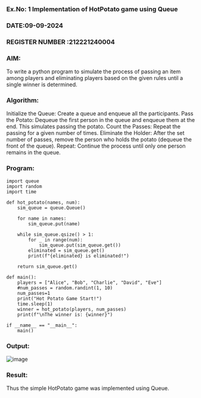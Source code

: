 ###  Ex.No: 1 Implementation of HotPotato game using Queue
### DATE:09-09-2024
### REGISTER NUMBER :212221240004
### AIM:
To write a python program to simulate the process of passing an item among players and eliminating players based on the given rules until a single winner is determined.

### Algorithm:
Initialize the Queue: Create a queue and enqueue all the participants.
Pass the Potato: Dequeue the first person in the queue and enqueue them at the end. This simulates passing the potato.
Count the Passes: Repeat the passing for a given number of times.
Eliminate the Holder: After the set number of passes, remove the person who holds the potato (dequeue the front of the queue).
Repeat: Continue the process until only one person remains in the queue.
### Program:
```
import queue
import random
import time

def hot_potato(names, num):
    sim_queue = queue.Queue()

    for name in names:
        sim_queue.put(name)

    while sim_queue.qsize() > 1:
        for _ in range(num):
            sim_queue.put(sim_queue.get())
        eliminated = sim_queue.get()
        print(f"{eliminated} is eliminated!")

    return sim_queue.get()

def main():
    players = ["Alice", "Bob", "Charlie", "David", "Eve"]
    #num_passes = random.randint(1, 10)
    num_passes=1
    print("Hot Potato Game Start!")
    time.sleep(1)
    winner = hot_potato(players, num_passes)
    print(f"\nThe winner is: {winner}")

if __name__ == "__main__":
    main()
```
### Output:
![image](https://github.com/user-attachments/assets/fc03398d-a377-4c8a-9b47-68ded8aa4a17)

### Result:
Thus the simple HotPotato game was implemented using Queue.
